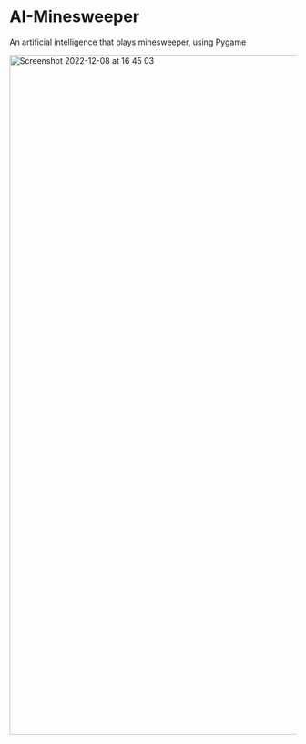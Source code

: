 # AI-Minesweeper
An artificial intelligence that plays minesweeper, using Pygame

<img width="1193" alt="Screenshot 2022-12-08 at 16 45 03" src="https://user-images.githubusercontent.com/61457033/206512372-f2bbd3d8-80c3-4b91-9358-3362df49cd9d.png">
